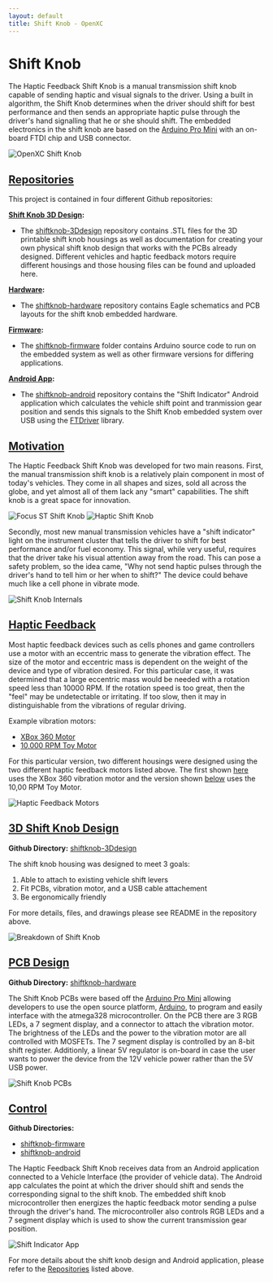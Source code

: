 ```yaml
---
layout: default
title: Shift Knob - OpenXC
---
```


<div class="page-header">
    <h1>Shift Knob</h1>
</div>

The Haptic Feedback Shift Knob is a manual transmission shift knob capable of
sending haptic and visual signals to the driver. Using a built in algorithm, the
Shift Knob determines when the driver should shift for best performance and then sends
an appropriate haptic pulse through the driver's hand signalling that he or she should shift.
The embedded electronics in the shift knob are based on the [Arduino Pro Mini] with an on-board
FTDI chip and USB connector.

![OpenXC Shift Knob](/projects/images/shift-knob/assembled_shift_knob_1.jpg)

<div class="page-header">
	<h2 id="repositories"><a href="#repositories">Repositories</a></h2>
</div>

This project is contained in four different Github repositories:

**<ins>Shift Knob 3D Design</ins>:**

* The [shiftknob-3Ddesign] repository contains .STL files for the 3D printable shift
knob housings as well as documentation for creating your own physical shift knob design that works
with the PCBs already designed. Different vehicles and haptic feedback motors require different
housings and those housing files can be found and uploaded here.

**<ins>Hardware</ins>:**

* The [shiftknob-hardware] repository contains Eagle schematics and PCB layouts for
the shift knob embedded hardware.

**<ins>Firmware</ins>:**

* The [shiftknob-firmware] folder contains Arduino source code to run on the embedded
system as well as other firmware versions for differing applications.

**<ins>Android App</ins>:**

* The [shiftknob-android] repository contains the "Shift Indicator" Android application which
calculates the vehicle shift point and tranmission gear position and sends this signals to the Shift Knob
embedded system over USB using the [FTDriver] library.

<div class="page-header">
	<h2 id="motivation"><a href="#motivation">Motivation</a></h2>
</div>

The Haptic Feedback Shift Knob was developed for two main reasons. First, the manual
transmission shift knob is a relatively plain component in most of today's vehicles.
They come in all shapes and sizes, sold all across the globe, and yet almost all of them
lack any "smart" capabilities. The shift knob is a great space for innovation.

![Focus ST Shift Knob](/projects/images/shift-knob/in_vehicle_2_small.jpg) ![Haptic Shift Knob](/projects/images/shift-knob/in_vehicle_1_small.jpg)

Secondly, most new manual transmission vehicles have a "shift indicator" light on the
instrument cluster that tells the driver to shift for best performance and/or fuel economy.
This signal, while very useful, requires that the driver take his visual attention away from
the road. This can pose a safety problem, so the idea came, "Why not send
haptic pulses through the driver's hand to tell him or her when to shift?" The device
could behave much like a cell phone in vibrate mode.

![Shift Knob Internals](/projects/images/shift-knob/shift_knob_internals.jpg)

<div class="page-header">
	<h2 id="haptic_feedback"><a href="#haptic_feedback">Haptic Feedback</a></h2>
</div>

Most haptic feedback devices such as cells phones and game controllers use a motor with an
eccentric mass to generate the vibration effect. The size of the motor and eccentric mass is
dependent on the weight of the device and type of vibration desired. For this particular case, it
was determined that a large eccentric mass would be needed with a rotation speed less than
10000 RPM. If the rotation speed is too great, then the "feel" may be undetectable or irritating.
If too slow, then it may in distinguishable from the vibrations of regular driving.

Example vibration motors:

* [XBox 360 Motor]
* [10,000 RPM Toy Motor]

For this particular version, two different housings were designed using the two different haptic
feedback motors listed above. The first shown [here](#motivation) uses the XBox 360 vibration
motor and the version shown [below](#3Ddesign) uses the 10,00 RPM Toy Motor.

![Haptic Feedback Motors](/projects/images/shift-knob/motors.jpg)

<div class="page-header">
	<h2 id="3Ddesign"><a href="#3Ddesign">3D Shift Knob Design</a></h2>
</div>

**Github Directory:** [shiftknob-3Ddesign]

The shift knob housing was designed to meet 3 goals:

1. Able to attach to existing vehicle shift levers
1. Fit PCBs, vibration motor, and a USB cable attachement
1. Be ergonomically friendly

For more details, files, and drawings please see README in the repository above.

![Breakdown of Shift Knob](/projects/images/shift-knob/breakdown_of_shift_knob.jpg)

<div class="page-header">
	<h2 id="PCB"><a href="#PCB">PCB Design</a></h2>
</div>

**Github Directory:** [shiftknob-hardware]

The Shift Knob PCBs were based off the [Arduino Pro Mini] allowing developers to use the open
source platform, [Arduino], to program and easily interface with the atmega328 microcontroller. On the PCB
there are 3 RGB LEDs, a 7 segment display, and a connector to attach the vibration motor. The
brightness of the LEDs and the power to the vibration motor are all controlled with MOSFETs. The
7 segment display is controlled by an 8-bit shift register. Additionly, a linear 5V regulator is on-board
in case the user wants to power the device from the 12V vehicle power rather than the 5V USB power.

![Shift Knob PCBs](/projects/images/shift-knob/shiftknob_pcbs.jpg)

<div class="page-header">
	<h2 id="control"><a href="#control">Control</a></h2>
</div>

**Github Directories:**

* [shiftknob-firmware]
* [shiftknob-android]

The Haptic Feedback Shift Knob receives data from an Android application connected to a Vehicle
Interface (the provider of vehicle data). The Android app calculates the point at which the driver
should shift and sends the corresponding signal to the shift knob. The embedded shift knob
microcontroller then energizes the haptic feedback motor sending a pulse through the driver's
hand. The microcontroller also controls RGB LEDs and a 7 segment display which is used to show
the current transmission gear position.

![Shift Indicator App](/projects/images/shift-knob/app_screenshot.png)

For more details about the shift knob design and Android application, please refer to the
[Repositories](#repositories) listed above.

[README]: https://github.com/openxc/shift-knob/blob/master/README.mkd
[Arduino Pro Mini]: http://arduino.cc/en/Main/ArduinoBoardProMini
[shiftknob-3Ddesign]: https://github.com/openxc/shiftknob-3Ddesign
[shiftknob-hardware]: https://github.com/openxc/shiftknob-hardware
[shiftknob-firmware]: https://github.com/openxc/shiftknob-firmware
[shiftknob-android]: https://github.com/openxc/shiftknob-android
[Arduino]: http://www.arduino.cc
[10,000 RPM Toy Motor]: http://www.amazon.com/0-04A-10000RPM-Vibrator-Vibration-Motor/dp/B005G0NQEG/
[XBox 360 Motor]: http://www.instructables.com/id/How-To-Disassemble-an-Xbox-360-Wireless-Controller/step15/Remove-The-Rumble-Packs/
[FTDriver]: https://github.com/ksksue/FTDriver
